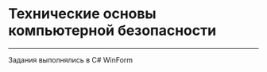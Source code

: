# Технические основы компьютерной безопасности
----------------------------------------------
Задания выполнялись в C# WinForm
